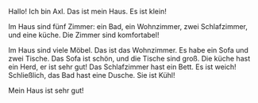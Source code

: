 Hallo! Ich bin Axl. Das ist mein Haus. Es ist klein!

Im Haus sind fünf Zimmer: ein Bad, ein Wohnzimmer, zwei Schlafzimmer, und eine küche. Die Zimmer sind komfortabel!

Im Haus sind viele Möbel. Das ist das Wohnzimmer. Es habe ein Sofa und zwei Tische. Das Sofa ist schön, und die Tische sind groß. Die küche hast ein Herd, er ist sehr gut! Das Schlafzimmer hast ein Bett. Es ist weich! Schließlich, das Bad hast eine Dusche. Sie ist Kühl!

Mein Haus ist sehr gut!

